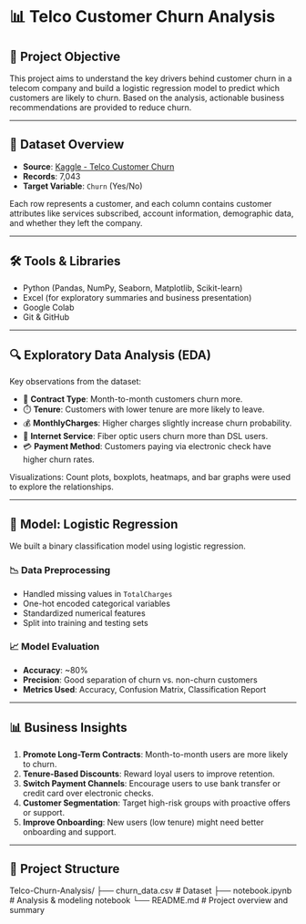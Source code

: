 # 📊 Telco Customer Churn Analysis

## 📌 Project Objective
This project aims to understand the key drivers behind customer churn in a telecom company and build a logistic regression model to predict which customers are likely to churn. Based on the analysis, actionable business recommendations are provided to reduce churn.

---

## 📁 Dataset Overview

- **Source**: [Kaggle - Telco Customer Churn](https://www.kaggle.com/blastchar/telco-customer-churn)
- **Records**: 7,043
- **Target Variable**: `Churn` (Yes/No)

Each row represents a customer, and each column contains customer attributes like services subscribed, account information, demographic data, and whether they left the company.

---

## 🛠 Tools & Libraries

- Python (Pandas, NumPy, Seaborn, Matplotlib, Scikit-learn)
- Excel (for exploratory summaries and business presentation)
- Google Colab
- Git & GitHub

---

## 🔍 Exploratory Data Analysis (EDA)

Key observations from the dataset:

- 🔁 **Contract Type**: Month-to-month customers churn more.
- ⏱️ **Tenure**: Customers with lower tenure are more likely to leave.
- 💰 **MonthlyCharges**: Higher charges slightly increase churn probability.
- 📱 **Internet Service**: Fiber optic users churn more than DSL users.
- 💳 **Payment Method**: Customers paying via electronic check have higher churn rates.

Visualizations: Count plots, boxplots, heatmaps, and bar graphs were used to explore the relationships.

---

## 🤖 Model: Logistic Regression

We built a binary classification model using logistic regression.

### 📉 Data Preprocessing
- Handled missing values in `TotalCharges`
- One-hot encoded categorical variables
- Standardized numerical features
- Split into training and testing sets

### 📈 Model Evaluation
- **Accuracy**: ~80%
- **Precision**: Good separation of churn vs. non-churn customers
- **Metrics Used**: Accuracy, Confusion Matrix, Classification Report

---

## 📊 Business Insights

1. **Promote Long-Term Contracts**: Month-to-month users are more likely to churn.
2. **Tenure-Based Discounts**: Reward loyal users to improve retention.
3. **Switch Payment Channels**: Encourage users to use bank transfer or credit card over electronic checks.
4. **Customer Segmentation**: Target high-risk groups with proactive offers or support.
5. **Improve Onboarding**: New users (low tenure) might need better onboarding and support.

---

## 📁 Project Structure
Telco-Churn-Analysis/
├── churn_data.csv # Dataset
├── notebook.ipynb # Analysis & modeling notebook
└── README.md # Project overview and summary

